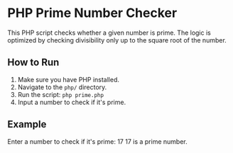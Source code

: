 # PHP Prime Number Checker

This PHP script checks whether a given number is prime. The logic is optimized by checking divisibility only up to the square root of the number.

## How to Run

1. Make sure you have PHP installed.
2. Navigate to the `php/` directory.
3. Run the script:
   `php prime.php`
4. Input a number to check if it's prime.

## Example

Enter a number to check if it's prime: 17
17 is a prime number.
